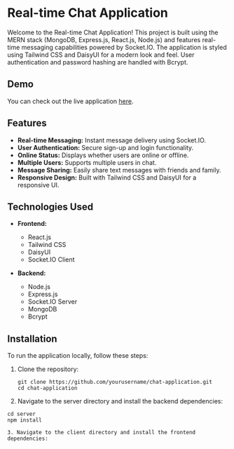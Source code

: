# Real-time Chat Application

Welcome to the Real-time Chat Application! This project is built using the MERN stack (MongoDB, Express.js, React.js, Node.js) and features real-time messaging capabilities powered by Socket.IO. The application is styled using Tailwind CSS and DaisyUI for a modern look and feel. User authentication and password hashing are handled with Bcrypt.

## Demo

You can check out the live application [here](https://realtime-chat-app-g5h6.onrender.com/login).

## Features

- **Real-time Messaging:** Instant message delivery using Socket.IO.
- **User Authentication:** Secure sign-up and login functionality.
- **Online Status:** Displays whether users are online or offline.
- **Multiple Users:** Supports multiple users in chat.
- **Message Sharing:** Easily share text messages with friends and family.
- **Responsive Design:** Built with Tailwind CSS and DaisyUI for a responsive UI.

## Technologies Used

- **Frontend:** 
  - React.js
  - Tailwind CSS
  - DaisyUI
  - Socket.IO Client

- **Backend:** 
  - Node.js
  - Express.js
  - Socket.IO Server
  - MongoDB
  - Bcrypt

## Installation

To run the application locally, follow these steps:

1. Clone the repository:
   ```
   git clone https://github.com/yourusername/chat-application.git
   cd chat-application
2. Navigate to the server directory and install the backend dependencies:
  ```
  cd server
  npm install

3. Navigate to the client directory and install the frontend dependencies:
